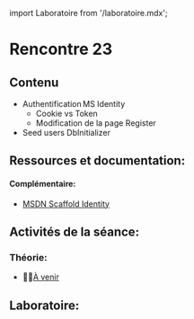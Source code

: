 import Laboratoire from '/laboratoire.mdx';

# Rencontre 23

## Contenu
- Authentification MS Identity  
    - Cookie vs Token  
    - Modification de la page Register  
- Seed users DbInitializer 


## Ressources et documentation: 

#### Complémentaire: 
- [MSDN Scaffold Identity](https://go.microsoft.com/fwlink/?linkid=2116645)

## Activités de la séance: 

### Théorie: 
- 🔗🚧[À venir](BRISE)

## Laboratoire: 
<Laboratoire nom="10XX-S012_1_Lab1"/>
